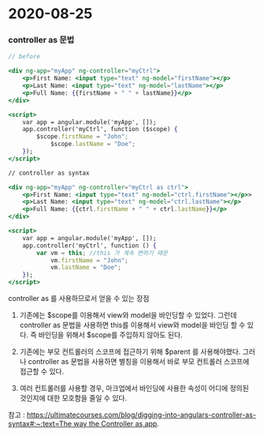 # 2020-08-25

### controller as 문법

```jsx
// before

<div ng-app="myApp" ng-controller="myCtrl">
	<p>First Name: <input type="text" ng-model="firstName"></p>
  	<p>Last Name: <input type="text" ng-model="lastName"></p>
  	<p>Full Name: {{firstName + " " + lastName}}</p>
</div>

<script>
	var app = angular.module('myApp', []);
  	app.controller('myCtrl', function ($scope) {
		$scope.firstName = "John";
    		$scope.lastName = "Doe";
	});
</script>

// controller as syntax

<div ng-app="myApp" ng-controller="myCtrl as ctrl">
	<p>First Name: <input type="text" ng-model="ctrl.firstName"></p>>
	<p>Last Name: <input type="text" ng-model="ctrl.lastName"></p>
	<p>Full Name: {{ctrl.firstName + " " + ctrl.lastName}}</p>
</div>

<script>
	var app = angular.module('myApp', []);
  	app.controller('myCtrl', function () {
		var vm = this; //this 가 계속 변하기 때문
    		vm.firstName = "John";
    		vm.lastName = "Doe";
  	});
</script>
```

controller as 를 사용하므로서 얻을 수 있는 장점

1. 기존에는 $scope를 이용해서 view와 model을 바인딩할 수 있었다. 그런데 controller as 문법을 사용하면 this를 이용해서 view와 model을 바인딩 할 수 있다. 즉 바인딩을 위해서 $scope를 주입하지 않아도 된다.

2. 기존에는 부모 컨트롤러의 스코프에 접근하기 위해 $parent 를 사용해야했다. 그러나 controller as 문법을 사용하면 별칭을 이용해서 바로 부모 컨트롤러 스코프에 접근할 수 있다.

3. 여러 컨트롤러를 사용할 경우, 마크업에서 바인딩에 사용한 속성이 어디에 정의된 것인지에 대한 모호함을 줄일 수 있다. 

참고 :  [https://ultimatecourses.com/blog/digging-into-angulars-controller-as-syntax#:~:text=The way the Controller as,app](https://ultimatecourses.com/blog/digging-into-angulars-controller-as-syntax#:~:text=The%20way%20the%20Controller%20as,app).

